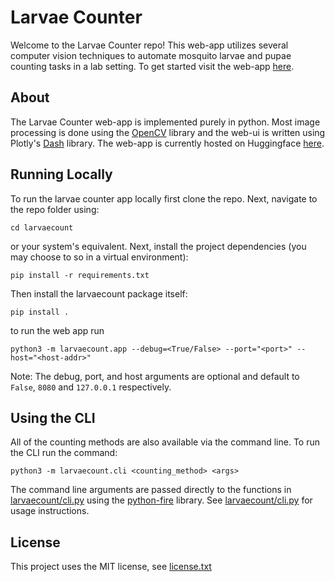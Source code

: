# Larvae Counter

Welcome to the Larvae Counter repo! This web-app utilizes several computer vision techniques to
automate mosquito larvae and pupae counting tasks in a lab setting. To get started visit
the web-app [here](https://lilferrit.github.io/larvaecount/).

## About

The Larvae Counter web-app is implemented purely in python. Most image processing is done using
the [OpenCV](https://opencv.org/) library and the web-ui is written using Plotly's
[Dash](https://dash.plotly.com/) library. The web-app is currently hosted on Huggingface
[here](https://huggingface.co/spaces/lilferrit/larvae-counter).

## Running Locally

To run the larvae counter app locally first clone the repo. Next, navigate to the repo folder using:

```
cd larvaecount
```

or your system's equivalent. Next, install the project dependencies (you may choose
to so in a virtual environment):

```
pip install -r requirements.txt
```

Then install the larvaecount package itself:

```
pip install .
```

to run the web app run

```
python3 -m larvaecount.app --debug=<True/False> --port="<port>" --host="<host-addr>"
```

Note: The debug, port, and host arguments are optional and default to `False`, `8080` and
`127.0.0.1` respectively.

## Using the CLI

All of the counting methods are also available via the command line. To run the CLI run the
command:

```
python3 -m larvaecount.cli <counting_method> <args>
```

The command line arguments are passed directly to the functions in 
[larvaecount/cli.py](larvaecount/cli.py) using the 
[python-fire](https://github.com/google/python-fire) library. See 
[larvaecount/cli.py](larvaecount/cli.py) for usage instructions.

## License

This project uses the MIT license, see [license.txt](license.txt)
